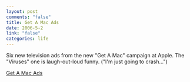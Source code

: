 ```yaml
--- 
layout: post
comments: "false"
title: Get A Mac Ads
date: 2006-5-2
link: "false"
categories: life
---
```

Six new television ads from the new "Get A Mac" campaign at Apple. The "Viruses" one is laugh-out-loud funny. ("I'm just going to crash...")

<a href="http://www.apple.com/getamac/ads/" title="Get A Mac">Get A Mac Ads</a>
